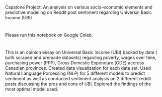 Capstone Project: 
An analysis on various socio-economic elements and predictive modeling on Reddit post sentiment regarding Universal Basic Income (UBI)
#
Please run this notebook on Google Colab. 
#
This is an opinion essay on  Universal Basic Income (UBI) backed by data ( both scraped and premade datasets) regarding poverty, wages over time,  purchasing power (PPP), Gross Domestic Expendure (GDE) accross Canadian provinces. Created data visualization for each data set. Used Natural Language Porcessing (NLP) for 5 different models to predict sentiment as well as conducted sentiment analysis on 2 different reddit posts discussing the pros and cons of UBI. Explored the findings of the most optimal model used.
